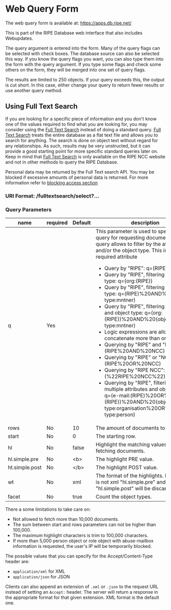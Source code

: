 # Web Query Form

The web query form is available at:
https://apps.db.ripe.net/

This is part of the RIPE Database web interface that also includes Webupdates.

The query argument is entered into the form. Many of the query flags can be selected with check boxes. The database source can also be selected this way. If you know the query flags you want, you can also type them into the form with the query argument. If you type some flags and check some others on the form, they will be merged into one set of query flags.

The results are limited to 250 objects. If your query exceeds this, the output is cut short. In this case, either change your query to return fewer results or use another query method.


## Using Full Text Search

If you are looking for a specific piece of information and you don't know one of the values required to find what you are looking for, you may consider using the [Full Text Search](https://apps.db.ripe.net/search/full-text.html) instead of doing a standard query. [Full Text Search](https://apps.db.ripe.net/search/full-text.html) treats the entire database as a flat text file and allows you to search for anything. The search is done on object text without regard for any relationships. As such, results may be very unstructed, but it can provide a good starting point for more specific standard queries later on. Keep in mind that [Full Text Search](https://apps.db.ripe.net/search/full-text.html) is only available on the RIPE NCC website and not in other methods to query the RIPE Database.

Personal data may be returned by the Full Text search API. You may be blocked if excessive amounts of personal data is returned. For more information refer to [blocking access section](../12.Access-to-Personal-Data/README.md#blocking-access-to-the-ripe-database)

### URI Format: /fulltextsearch/select?...

### Query Parameters
|name|required|Default|description|
|----|----|----|-----------|
|q|Yes||This parameter is used to specify the query for requesting documents. This query allows to filter by the attribute type and/or the object type. This is the only required attribute <ul><li>Query by "RIPE": q=(RIPE)</li><li>Query by "RIPE", filtering by attribute type: q=(org:(RIPE))</li><li>Query by "RIPE", filtering by object type: q=(RIPE)%20AND%20(object-type:mntner)</li><li>Query by "RIPE", filtering by attribute and object type: q=(org:(RIPE))%20AND%20(object-type:mntner)</li><li>Logic expressions are allowed to concatenate more than one term:<li>Querying by "RIPE" and "NCC": q=(RIPE%20AND%20NCC)</li><li>Querying by "RIPE" or "NCC": q=(RIPE%20OR%20NCC)</li><li>Querying by "RIPE NCC": q=(%22RIPE%20NCC%22)</li><li>Querying by "RIPE", filtering by multiple attributes and object types: q=(e-mail:(RIPE)%20OR%20org:(RIPE))%20AND%20(object-type:organisation%20OR%20object-type:person)</li></li></ul>|
|rows|No|10|The amount of documents to return.|
|start|No|0|The starting row. |
|hl|No|false|Highlight the matching values from the fetching documents. |
|hl.simple.pre|No|&lt;b&gt;|The highlight PRE value. |
|ht.simple.post|No|&lt;/b&gt;|The highlight POST value. |
|wt|No|xml|The format of the highlights. If the format is not xml "hl.simple.pre" and "hl.simple.post" will be discarded. |
|facet|No|true|Count the object types.|


There a some limitations to take care on:

* Not allowed to fetch more than 10,000 documents.
* The sum between start and rows parameters can not be higher than 100,000.
* The maximum highlight characters is trim to 100,000 characters.
* If more than 5,000 person object or role object with abuse-mailbox information is requested, the user's IP will be temporarily blocked.

The possible values that you can specify for the Accept/Content-Type header are:

* `application/xml` for XML
* `application/json` for JSON

Clients can also append an extension of `.xml` or `.json` to the request URL instead of setting an `Accept:` header. The server will return a response in the appropriate format for that given extension. XML format is the default one.